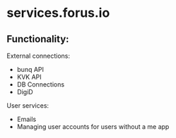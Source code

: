 # services.forus.io

## Functionality:
External connections:

* bunq API
* KVK API
* DB Connections
* DigiD

User services:

* Emails
* Managing user accounts for users without a me app